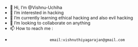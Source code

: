 - 👋 Hi, I’m @Vishnu-Uchiha
- 👀 I’m interested in hacking
- 🌱 I’m currently learning ethical hacking and also evil hacking
- 💞️ I’m looking to collaborate on anything
- 📫 How to reach me :
-                       email:vishnuthiyagarajan@gmail.com

<!---
Vishnu-Uchiha/Vishnu-Uchiha is a ✨ special ✨ repository because its `README.md` (this file) appears on your GitHub profile.
You can click the Preview link to take a look at your changes.
--->
